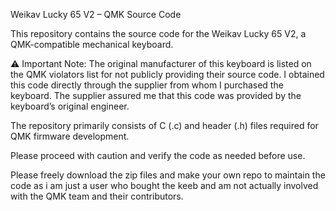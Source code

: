 Weikav Lucky 65 V2 – QMK Source Code

This repository contains the source code for the Weikav Lucky 65 V2, a QMK-compatible mechanical keyboard.

⚠️ Important Note:
The original manufacturer of this keyboard is listed on the QMK violators list for not publicly providing their source code. I obtained this code directly through the supplier from whom I purchased the keyboard. The supplier assured me that this code was provided by the keyboard’s original engineer.

The repository primarily consists of C (.c) and header (.h) files required for QMK firmware development.

Please proceed with caution and verify the code as needed before use.

Please freely download the zip files and make your own repo to maintain the code as i am just a user who bought the keeb and am not actually involved with the QMK team and their contributors.
